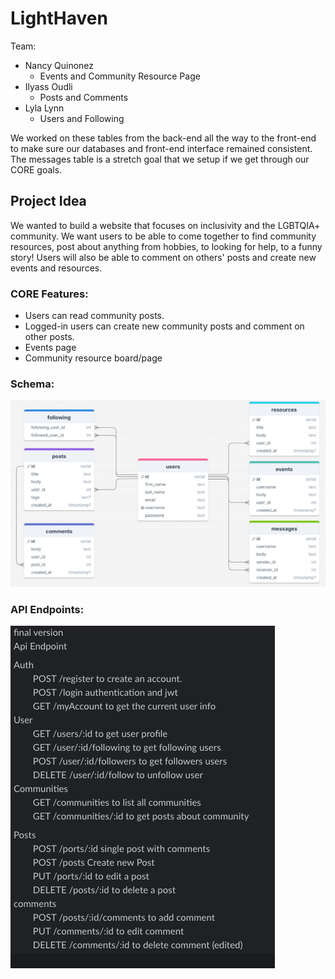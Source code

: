# LightHaven
Team:
- Nancy Quinonez
    - Events and Community Resource Page
- Ilyass Oudli
    - Posts and Comments
- Lyla Lynn
    - Users and Following

We worked on these tables from the back-end all the way to the front-end to make sure our databases and front-end interface remained consistent. The messages table is a stretch goal that we setup if we get through our CORE goals.

## Project Idea
We wanted to build a website that focuses on inclusivity and the LGBTQIA+ community. We want users to be able to come together to find community resources, post about anything from hobbies, to looking for help, to a funny story! Users will also be able to comment on others' posts and create new events and resources.

### CORE Features:
- Users can read community posts.
- Logged-in users can create new community posts and comment on other posts.
- Events page
- Community resource board/page

### Schema:

![schema](./images/Schema.png)

### API Endpoints:

![api endpoints](./images/API%20Endpoints.png)